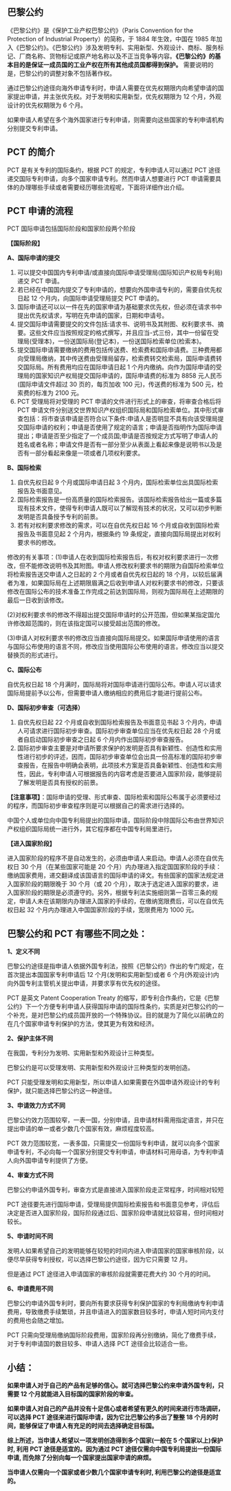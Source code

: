 ## **巴黎公约**

《巴黎公约》是《保护工业产权巴黎公约》（Paris Convention for the Protection of Industrial Property）的简称，于 1884 年生效，中国在 1985 年加入《巴黎公约》。《巴黎公约》涉及发明专利、实用新型、外观设计、商标、服务标记、厂商名称、货物标记或原产地名称以及不正当竞争等内容。**《巴黎公约》的基本目的是保证一成员国的工业产权在所有其他成员国都得到保护。** 需要说明的是，巴黎公约的调整对象不包括著作权。

通过巴黎公约途径向海外申请专利时，申请人需要在优先权期限内向希望申请的国家提出申请，并主张优先权。对于发明和实用新型，优先权期限为 12 个月，外观设计的优先权期限为 6 个月。

如果申请人希望在多个海外国家进行专利申请，则需要向这些国家的专利申请机构分别提交专利申请。

## **PCT 的简介**

PCT 是有关专利的国际条约，根据 PCT 的规定，专利申请人可以通过 PCT 途径递交国际专利申请，向多个国家申请专利。然而申请人想要进行 PCT 申请需要具体的办理哪些手续或者需要经历哪些流程呢，下面将详细作出介绍。

## **PCT 申请的流程**

PCT 国际申请包括国际阶段和国家阶段两个阶段

**【国际阶段】**

**A、国际申请的提交**

1. 可以提交中国国内专利申请/或直接向国际申请受理局(国际知识产权局专利局)递交 PCT 申请。
2. 若已经在中国国内提交了专利申请的，想要向外国申请专利的，需要自优先权日起 12 个月内，向国际申请受理局提交 PCT 申请的。
3. 国际申请还可以以一件在先的国家申请为基础要求优先权，但必须在请求书中提出优先权请求，写明在先申请的国家，日期和申请号。
4. 提交国际申请需要提交的文件包括:请求书、说明书及其附图、权利要求书、摘要。这些文件应当按照规定的格式撰写，并且应当-式三份，其中一份留在受理局(受理本)，一份送国际局(登记本)，一份送国际检索单位(检索本)。
5. 提交国际申请需要缴纳的费用包括传送费、检索费和国际申请费。三种费用都向受理局缴纳，其中传送费由受理局留存，检索费转交检索局，国际申请费转交国际局。所有费用均应在国际申请日起 1 个月内缴纳。向作为国际申请的受理局的国家知识产权局提交国际申请的，国际申请费的标准为 8858 元人民币(国际申请文件超过 30 页的，每页加收 100 元)，传送费的标准为 500 元，检索费的标准为 2100 元。
6. PCT 受理局将对受理的 PCT 申请的文件进行形式上的审查，将审查合格后将 PCT 申请文件分别送交世界知识产权组织国际局和国际检索单位。其中形式审查包括：将市查该申请是否符合以下条件:申请人是否明显不具有向该受理局提交国际申请的权利；申请是否使用了规定的语言；申请是否指明作为国际申请提出；申请是否至少指定了一个成员国;申请是否按规定方式写明了申请人的姓名或者名称；申请文件是否有一部分至少从表面上看起来像是说明书以及是否有一部分看起来像是一项或者几项权利要求。

**B、国际检索**

1. 自优先权日起 9 个月或国际申请日起 3 个月内，国际检索单位出具国际检索报告及书面意见。
2. 国际检索报告是一份高质量的国际检索报告。该国际检索报告给出一篇或多篇现有技术文件，使得专利申请人既可以了解现有技术的状况，又可以初步判断发明是否具备授予专利的前景。
3. 若有对权利要求修改的需求，可以在自优先权日起 16 个月或自收到国际检索报告及书面意见起 2 个月内，根据条约 19 条规定，直接向国际局提出对权利要求书的修改。

修改的有关事项：(1)申请人在收到国际检索报告后，有权对权利要求进行一次修改，但不能修改说明书及其附图。申请人修改权利要求书的期限为自国际检索单位将检索报告送交申请人之日起的 2 个月或者自优先权日起的 18 个月，以较后届满者为准，如果国际局在上述期限眉满之后收到申请人对权利要求书的修改，只要该修改在国际公布的技术准备工作完成之前达到国际局，则视为国际局在上述期限的最后一日收到该修改。

(2)对权利要求书的修改不得超出提交国际申请时的公开范围，但如果某指定国允许修改超范围的，则在该指定国可以接受超出范围的修改。

(3)申请人对权利要求书的修改应当直接向国际局提交。如果国际申请使用的语言与国际公布使用的语言不同，修改应当使用国际公布使用的语言。修改应当以提交替换页的形式进行。

**C、国际公布**

自优先权日起 18 个月满时，国际局将对国际申请进行国际公布。申请人可以请求国际局提前予以公布，但需要申请人缴纳相应的费用后才能进行提前公布。

**D、国际初步审查（可选择）**

1. 自优先权日起 22 个月或自收到国际检索报告及书面意见书起 3 个月内，申请人可请求进行国际初步审查。国际初步审查单位应当在优先权日起 28 个月或者自启动国际初步审查之日起 6 个月内作出国际初步审查报告。
2. 国际初步审查主要是对申请所要求保护的发明是否具有新颖性、创造性和实用性进行初步的评述，因而，国际初步审查单位会出具一份高标准的国际初步审查报告，在报告中明确会表明，此项技术方案是否具备新颖性、创造性和实用性，因此，专利申请人可根据报告的内容考虑是否要进入国家阶段，能够提前了解发明是否具有授权的前景。

**【注意事项】**：国际申请的受理、形式审查、国际检索和国际公布属于必须要经过的程序，而国际初步审查程序则是可以根据自己的需求进行选择的。

中国个人或单位向中国专利局提出的国际申请，国际阶段中除国际公布由世界知识产权组织国际局统一进行外，其它程序都在中国专利局里进行。

**【进入国家阶段】**

进入国家阶段的程序不是自动发生的，必须由申请人来启动。申请人必须在自优先权日 30 个月（在某些国家可能是 20 个月）内办理进入指定国国家阶段的手续：缴纳国家费用，递交翻译成该国语言的国际申请的译文。有些国家的国家法规定进入国家阶段的期限晚于 30 个月（或 20 个月），取决于选定进入国家的要求，进入国家阶段的期限是必须遵守的。另外，根据专利法实施细则第一百零三条的规定，申请人未在该期限内办理进入国家的手续的，在缴纳宽限费后，可以在自优先权日起 32 个月内办理进入中国国家阶段的手续，宽限费用为 1000 元。

## **巴黎公约和 PCT 有哪些不同之处：**

**1、定义不同**

巴黎公约途径是指申请人依据外国专利法，按照《巴黎公约》作出的专门规定，在首次提出本国国家专利申请后 12 个月(发明和实用新型)或者 6 个月(外观设计)内向外国专利主管机关提出申请，并要求享有优先权的途径。

PCT 是英文 Patent Cooperation Treaty 的缩写，即专利合作条约，它是《巴黎公约》下一个方便专利申请人获得国际申请的国际性条约，实质是对巴黎公约的一个补充，是对巴黎公约成员国开放的一个特殊协议。目的就是为了简化以前确立的在几个国家申请专利保护的方法，使其更为有效和经济。

**2、保护主体不同**

在我国，专利分为发明、实用新型和外观设计三种类型。

巴黎公约是可以受理发明、实用新型和外观设计三种类型的发明创造。

PCT 只能受理发明和实用新型，所以申请人如果需要在外国申请外观设计的专利保护，就只能选择巴黎公约这一种途径。

**3、申请效力方式不同**

巴黎公约效力范围较窄，一表一国，分别申请，且申请材料需用指定语言，并只在提出申请的单一或者少数几个国家有效，麻烦程度较高。

PCT 效力范围较宽，一表多国，只需提交一份国际专利申请，就可以向多个国家申请专利，不必向每一个国家分别提交专利申请，申请材料可用母语，为专利申请人向外国申请专利提供了方便。

**4、审查方式不同**

巴黎公约申请外国专利，审查方式是直接进入国家阶段走正常程序，时间相对较短

PCT 途径要先进行国际申请，受理局提供国际检索报告和书面意见参考，评估后决定是否进入国家阶段，国际阶段通过后、国家阶段申请就比较容易，但时间相对较长。

**5、申请时间不同**

发明人如果希望自己的发明能够在较短的时间内进入申请国家的国家审核阶段，以便尽早获得专利授权，可以选择巴黎公约途径，因为它只需要 12 月。

但是通过 PCT 途径进入申请国家的审核阶段就需要花费大约 30 个月的时间。

**6、申请费用不同**

巴黎公约申请外国专利时，要向所有要求获得专利保护国家的专利局缴纳专利申请费用，导致缴费手续繁琐，并且申请进入的国家数目较多时，申请人短时间内支付的费用也会随之增加。

PCT 只需向受理局缴纳国际阶段费用，国家阶段再分别缴纳，简化了缴费手续，对于专利申请国的数目较多、申请人选择 PCT 途径会比较适合一些。

## **小结：**

**如果申请人对于自己的产品有足够的信心。就可选择巴黎公约来申请外国专利，只需要 12 个月就能进入目标国的国家阶段的审查。**

**如果申请人对自己的产品并没有十足信心或者希望有更久的时间来进行市场调研，可以选择 PCT 途径来进行国际申请，因为它比巴黎公约多出了整整 18 个月的时间，能够保证了申请人有充足的时间去选择确定目标国。**

**综上所述，当申请人希望以一项发明创造得到多个国家(一般在 5 个国家以上)保护时, 利用 PCT 途径是适宜的。因为通过 PCT 途径仅需向中国专利局提出一份国际申请, 而免除了分别向每一个国家提出国家申请的麻烦。**

**当申请人仅需向一个国家或者少数几个国家申请专利时, 利用巴黎公约途径是适宜的。**